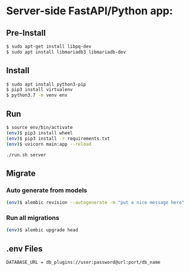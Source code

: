 # Server-side FastAPI/Python app:

## Pre-Install
```sh
$ sudo apt-get install libpq-dev
$ sudo apt install libmariadb3 libmariadb-dev
```


## Install
```sh
$ sudo apt install python3-pip
$ pip3 install virtualenv
$ python3.7 -m venv env
```

## Run
```sh
$ source env/bin/activate
(env)$ pip3 install wheel
(env)$ pip3 install -r requirements.txt
(env)$ uvicorn main:app --reload

./run.sh server
```

## Migrate

### Auto generate from models
```sh
(env)$ alembic revision --autogenerate -m "put a nice message here"
```

### Run all migrations
```sh
(env)$ alembic upgrade head
```

## .env Files

```
DATABASE_URL = db_plugins://user:password@url:port/db_name
```
